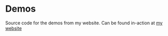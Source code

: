 # Demos
Source code for the demos from my website.
Can be found in-action at [my website](http://www.connorgray.com/demos/)
